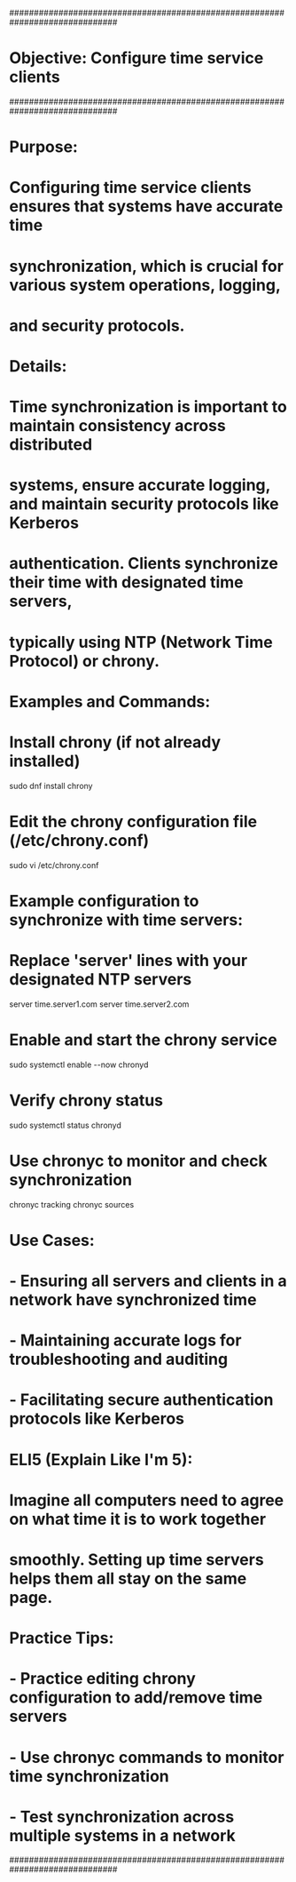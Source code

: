 ##############################################################################
# Objective: Configure time service clients
##############################################################################

# Purpose:
# Configuring time service clients ensures that systems have accurate time
# synchronization, which is crucial for various system operations, logging,
# and security protocols.

# Details:
# Time synchronization is important to maintain consistency across distributed
# systems, ensure accurate logging, and maintain security protocols like Kerberos
# authentication. Clients synchronize their time with designated time servers,
# typically using NTP (Network Time Protocol) or chrony.

# Examples and Commands:

# Install chrony (if not already installed)
sudo dnf install chrony

# Edit the chrony configuration file (/etc/chrony.conf)
sudo vi /etc/chrony.conf

# Example configuration to synchronize with time servers:
# Replace 'server' lines with your designated NTP servers
server time.server1.com
server time.server2.com

# Enable and start the chrony service
sudo systemctl enable --now chronyd

# Verify chrony status
sudo systemctl status chronyd

# Use chronyc to monitor and check synchronization
chronyc tracking
chronyc sources

# Use Cases:
# - Ensuring all servers and clients in a network have synchronized time
# - Maintaining accurate logs for troubleshooting and auditing
# - Facilitating secure authentication protocols like Kerberos

# ELI5 (Explain Like I'm 5):
# Imagine all computers need to agree on what time it is to work together
# smoothly. Setting up time servers helps them all stay on the same page.

# Practice Tips:
# - Practice editing chrony configuration to add/remove time servers
# - Use chronyc commands to monitor time synchronization
# - Test synchronization across multiple systems in a network

##############################################################################

